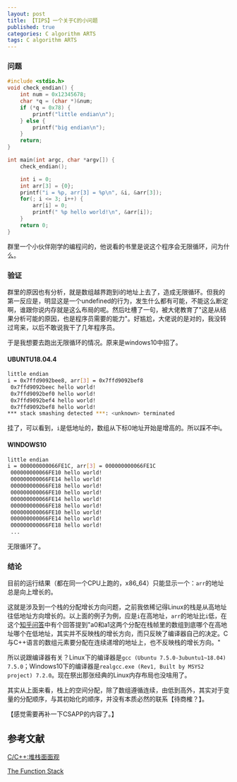 ```yaml
---
layout: post
title: 【TIPS】一个关于C的小问题
published: true
categories: C algorithm ARTS
tags: C algorithm ARTS
---
```


### 问题

```c
#include <stdio.h>
void check_endian() {
	int num = 0x12345678;
	char *q = (char *)&num;
	if (*q = 0x78) {
		printf("little endian\n");
	} else {
		printf("big endian\n");
	}
	return;
}

int main(int argc, char *argv[]) {
	check_endian();

	int i = 0;
	int arr[3] = {0};
	printf("i = %p, arr[3] = %p\n", &i, &arr[3]);
	for(; i <= 3; i++) {
		arr[i] = 0;
		printf(" %p hello world!\n", &arr[i]);
	}
	return 0;
}
```

群里一个小伙伴刚学的编程问的，他说看的书里是说这个程序会无限循环，问为什么。

### 验证

群里的原因也有分析，就是数组越界跑到i的地址上去了，造成无限循环。但我的第一反应是，明显这是一个undefined的行为，发生什么都有可能，不能这么断定啊，谁跟你说内存就是这么布局的呢。然后吐槽了一句，被大佬教育了"这是从结果分析可能的原因，也是程序员需要的能力"。好尴尬，大佬说的是对的，我没转过弯来，以后不敢说我干了几年程序员。

于是我想要去跑出无限循环的情况。原来是windows10中招了。

#### UBUNTU18.04.4

```bash
little endian
i = 0x7ffd9092bee8, arr[3] = 0x7ffd9092bef8
 0x7ffd9092beec hello world!
 0x7ffd9092bef0 hello world!
 0x7ffd9092bef4 hello world!
 0x7ffd9092bef8 hello world!
*** stack smashing detected ***: <unknown> terminated
```

挂了，可以看到，`i`是低地址的，数组从下标0地址开始是增高的。所以踩不中i。

#### WINDOWS10

```bash
little endian
i = 000000000066FE1C, arr[3] = 000000000066FE1C
 000000000066FE10 hello world!
 000000000066FE14 hello world!
 000000000066FE18 hello world!
 000000000066FE10 hello world!
 000000000066FE14 hello world!
 000000000066FE18 hello world!
 000000000066FE10 hello world!
 000000000066FE14 hello world!
 000000000066FE18 hello world!
 ...
```

无限循环了。

### 结论

目前的运行结果（都在同一个CPU上跑的，x86_64）只能显示一个：`arr`的地址总是向上增长的。

这就是涉及到一个栈的分配增长方向问题，之前我依稀记得Linux的栈是从高地址往低地址方向增长的。以上面的例子为例，应是`i`在高地址，`arr`的地址比`i`低，在这个[知乎问答](https://www.zhihu.com/question/36103513)中有个回答提到"a0和a1这两个分配在栈帧里的数组到底哪个在高地址哪个在低地址，其实并不反映栈的增长方向，而只反映了编译器自己的决定。C与C++语言的数组元素要分配在连续递增的地址上，也不反映栈的增长方向。"

所以说跟编译器有关？Linux下的编译器是`gcc (Ubuntu 7.5.0-3ubuntu1~18.04) 7.5.0`；Windows10下的编译器是`realgcc.exe (Rev1, Built by MSYS2 project) 7.2.0`。现在祭出那张经典的Linux内存布局也没啥用了。

其实从上面来看，栈上的空间分配，除了数组遵循连续，由低到高外，其实对于变量的分配顺序，与其初始化的顺序，并没有本质必然的联系【待商榷？】。

【感觉需要再补一下CSAPP的内容了。】

## 参考文献

[C/C++:堆栈面面观](https://zhuanlan.zhihu.com/p/56929325)

[The Function Stack](https://www.tenouk.com/Bufferoverflowc/Bufferoverflow2a.html)